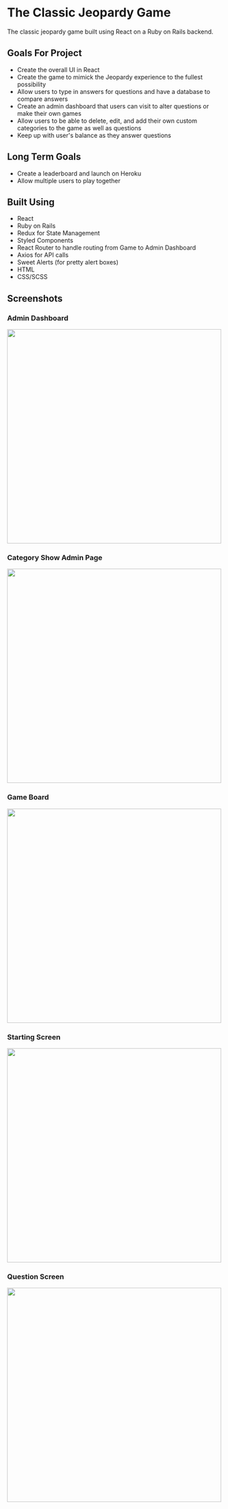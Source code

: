 # The Classic Jeopardy Game
The classic jeopardy game built using React on a Ruby on Rails backend.

## Goals For Project

* Create the overall UI in React
* Create the game to mimick the Jeopardy experience to the fullest possibility
* Allow users to type in answers for questions and have a database to compare answers
* Create an admin dashboard that users can visit to alter questions or make their own games
* Allow users to be able to delete, edit, and add their own custom categories to the game as well as questions
* Keep up with user's balance as they answer questions

## Long Term Goals
* Create a leaderboard and launch on Heroku
* Allow multiple users to play together

## Built Using
- React
- Ruby on Rails
- Redux for State Management
- Styled Components
- React Router to handle routing from Game to Admin Dashboard
- Axios for API calls
- Sweet Alerts (for pretty alert boxes)
- HTML
- CSS/SCSS

## Screenshots

### Admin Dashboard
<img src="https://gyazo.com/dce99aeeea6a08321742a1364c57a4fa.png" width="500px"/>

### Category Show Admin Page
<img src="https://gyazo.com/e373ac7693f5ef126a15eaa769c88054.png" width="500px"/>

### Game Board
<img src="https://gyazo.com/df33575d721199e6f4fd3a1ccaba6f80.png" width="500px"/>   

### Starting Screen
<img src="https://gyazo.com/7f58f75443e17d680f39ea59e9f971c4.png" width="500px"/>   

### Question Screen
<img src="https://gyazo.com/3167f5b3d74d0315b387f268cba844c6.png" width="500px"/>   
